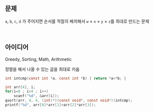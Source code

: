 ## 문제
`a`, `b`, `c`, `d` 가 주어지면 순서를 적절히 배치해서 `w` × `x` × `y` × `z`를 최대로 만드는 문제

<br/>

## 아이디어
Greedy, Sorting, Math, Arithmetic

정렬을 해서 나올 수 있는 곱을 최대로 키움
```c
int intcmp(const int *a, const int *b) { return *a<*b; }

int arr[4], i;
for(i=0 ; i<4 ; i++)
	scanf("%d", &arr[i]);
qsort(arr, 4, 4, (int(*)(const void*, const void*))intcmp);
printf("%d", arr[0]*arr[1]+arr[2]*arr[3]);
```